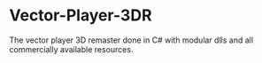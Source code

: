 # Vector-Player-3DR
The vector player 3D remaster done in C# with modular dlls and all commercially available resources.
